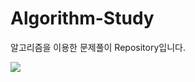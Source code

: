 # Algorithm-Study
알고리즘을 이용한 문제풀이 Repository입니다.

<img src="https://img.shields.io/badge/Python-3776AB?style=flat&logo=React&logoColor=white"/>
